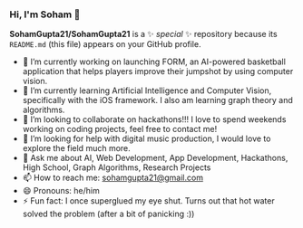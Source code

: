 ### Hi, I'm Soham 👋

**SohamGupta21/SohamGupta21** is a ✨ _special_ ✨ repository because its `README.md` (this file) appears on your GitHub profile.

- 🔭 I’m currently working on launching FORM, an AI-powered basketball application that helps players improve their jumpshot by using computer vision.
- 🌱 I’m currently learning Artificial Intelligence and Computer Vision, specifically with the iOS framework. I also am learning graph theory and algorithms.
- 👯 I’m looking to collaborate on hackathons!!! I love to spend weekends working on coding projects, feel free to contact me!
- 🤔 I’m looking for help with digital music production, I would love to explore the field much more.
- 💬 Ask me about AI, Web Development, App Development, Hackathons, High School, Graph Algorithms, Research Projects
- 📫 How to reach me: sohamgupta21@gmail.com
- 😄 Pronouns: he/him
- ⚡ Fun fact: I once superglued my eye shut. Turns out that hot water solved the problem (after a bit of panicking :))
